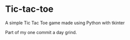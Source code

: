 # Tic-tac-toe
A simple Tic Tac Toe game made using Python with  tkinter




Part of my one commit a day grind.
